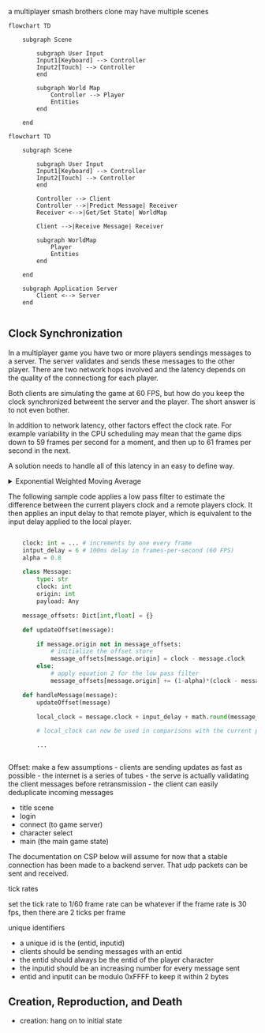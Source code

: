 
a multiplayer smash brothers clone may have multiple scenes

```mermaid
flowchart TD

    subgraph Scene

        subgraph User Input
        Input1[Keyboard] --> Controller
        Input2[Touch] --> Controller
        end

        subgraph World Map
            Controller --> Player
            Entities
        end

    end

```


```mermaid
flowchart TD

    subgraph Scene

        subgraph User Input
        Input1[Keyboard] --> Controller
        Input2[Touch] --> Controller
        end

        Controller --> Client
        Controller -->|Predict Message| Receiver
        Receiver <-->|Get/Set State| WorldMap

        Client -->|Receive Message| Receiver

        subgraph WorldMap
            Player
            Entities
        end

    end

    subgraph Application Server
        Client <--> Server
    end


```

## Clock Synchronization

In a multiplayer game you have two or more players sendings messages to a server.
The server validates and sends these messages to the other player.
There are two network hops involved and the latency depends on the quality of the connectiong
for each player.

Both clients are simulating the game at 60 FPS, but how do you keep the clock synchronized
betweent the server and the player. The short answer is to not even bother.

In addition to network latency, other factors effect the clock rate. For example variability
in the CPU scheduling may mean that the game dips down to 59 frames per second for a moment,
and then up to 61 frames per second in the next.

A solution needs to handle all of this latency in an easy to define way.

<details>
  <summary>Exponential Weighted Moving Average</summary>

### References

 - [Exponential Weighted Moving Average](https://en.wikipedia.org/wiki/Exponential_smoothing)
 - [Low Pass Filter](https://en.wikipedia.org/wiki/Low-pass_filter#Simple_infinite_impulse_response_filter)

A Low Pass Filter can be used to compute a running mean for a sampled value.
We can use this to estimate the offset to apply to the frame index of a message received from another player.
The issue with a low pass filter is now we have to pick an $\alpha$ to define the filter

Alpha should be between 0 and 1.
  * when close to zero, dampening of previously seen values is quick
  * when close to one, dampening is slow

The simplest low pass filter is an exponention moving average filter:

$$V_0 = X_0$$

$$Eq. 1: V_n = \alpha*X_n + (1-\alpha) * V_{n-1}$$

Where $\alpha$ is a smoothing factor. $0 < \alpha < 1$.
This can be rewritten into the form:

$$Eq. 2: V_n = V_{n-1} + (1 - a) (X_n - V_{n-1})$$

This form can be useful for estimating a mean, $V_0$ can be initialized to the expected value.
For example, when trying to track the seconds per frame, which should be 1/60.

The cutoff frequency for a filter in this form is defined by:

$$RC=\Delta_T\frac{1-\alpha}{\alpha}$$

$$F_c = \frac{1}{2*\pi*RC} = F_s \frac{1 - \alpha}{\alpha * 2 * \pi}$$

Where $F_c$ is the cutoff frequency and $F_s$ is the sample rate; $0 < F_c < \frac{F_s}{2}$

Solving for alpha gives the following equation

$$\alpha = \frac{F_s}{F_s + 2 \pi F_c}$$

Alternative equation (not sure which book it came from)

$$\alpha = 1 - e^{-\frac{1}{F_s}}$$

Assume messages are sent every 100 milliseconds, $F_s = 10$

Sample Values. All this math and it comes down to picking a value that seems to work well

| $F_s$ | $F_c$   |  $\alpha$    |
| ----- | ------- | ------------ |
| 10 | 0.05 | 0.97    |
| 10 | 0.5  | 0.761   |
| 10 | 0.4  | 0.80    |
| 10 | 1.0  | 0.6141  |
| 10 | 5.0  | 0.2415  |

</details>

The following sample code applies a low pass filter to estimate the difference
between the current players clock and a remote players clock. It then applies an input delay
to that remote player, which is equivalent to the input delay applied to the local player.

```python

    clock: int = ... # increments by one every frame
    intput_delay = 6 # 100ms delay in frames-per-second (60 FPS)
    alpha = 0.8

    class Message:
        type: str
        clock: int
        origin: int
        payload: Any

    message_offsets: Dict[int,float] = {}

    def updateOffset(message):

        if message.origin not in message_offsets:
            # initialize the offset store
            message_offsets[message.origin] = clock - message.clock
        else:
            # apply equation 2 for the low pass filter
            message_offsets[message.origin] += (1-alpha)*(clock - message.clock)

    def handleMessage(message):
        updateOffset(message)

        local_clock = message.clock + input_delay + math.round(message_offsets[message.origin])

        # local_clock can now be used in comparisons with the current players clock.

        ...

```




```
```

Offset: make a few assumptions
    - clients are sending updates as fast as possible
    - the internet is a series of tubes
    - the serve is actually validating the client messages before retransmission
    - the client can easily deduplicate incoming messages


- title scene
- login
- connect (to game server)
- character select
- main (the main game state)

The documentation on CSP below will assume for now that a stable connection has been made to a backend server.
That udp packets can be sent and received.

tick rates

set the tick rate to 1/60
frame rate can be whatever
if the frame rate is 30 fps, then there are 2 ticks per frame



unique identifiers
- a unique id is the (entid, inputid)
- clients should be sending messages with an entid
- the entid should always be the entid of the player character
- the inputid should be an increasing number for every message sent
- entid and inputit can be modulo 0xFFFF to keep it within 2 bytes


## Creation, Reproduction, and Death

- creation: hang on to initial state